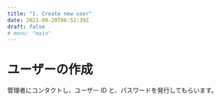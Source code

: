 ```yaml
---
title: "1. Create new user"
date: 2021-09-20T06:52:39Z
draft: false
# menu: "main"
---
```


# ユーザーの作成

管理者にコンタクトし、ユーザー ID と、パスワードを発行してもらいます。
